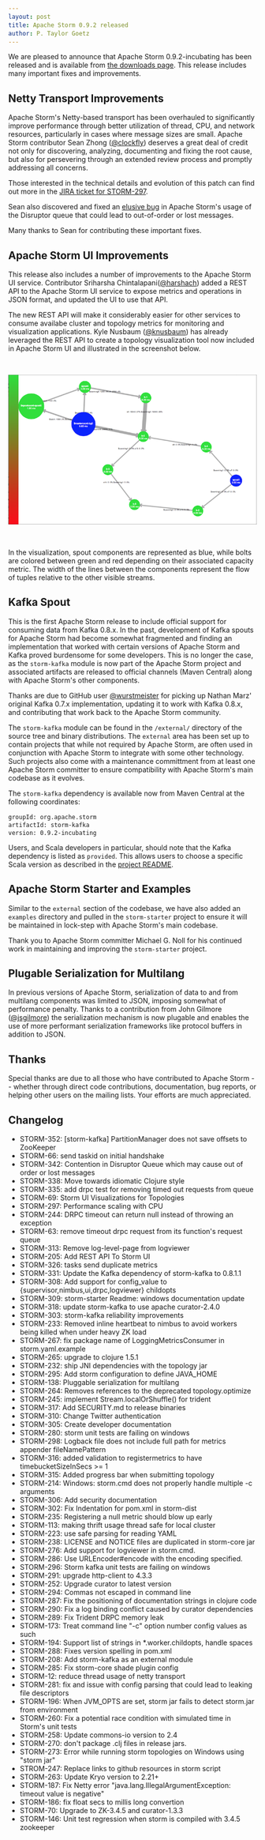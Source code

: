 ```yaml
---
layout: post
title: Apache Storm 0.9.2 released
author: P. Taylor Goetz
---
```


We are pleased to announce that Apache Storm 0.9.2-incubating has been released and is available from [the downloads page](/downloads.html). This release includes many important fixes and improvements.

Netty Transport Improvements
----------------------------
Apache Storm's Netty-based transport has been overhauled to significantly improve performance through better utilization of thread, CPU, and network resources, particularly in cases where message sizes are small. Apache Storm contributor Sean Zhong ([@clockfly](https://github.com/clockfly)) deserves a great deal of credit not only for discovering, analyzing, documenting and fixing the root cause, but also for persevering through an extended review process and promptly addressing all concerns.

Those interested in the technical details and evolution of this patch can find out more in the [JIRA ticket for STORM-297](https://issues.apache.org/jira/browse/STORM-297).

Sean also discovered and fixed an [elusive bug](https://issues.apache.org/jira/browse/STORM-342) in Apache Storm's usage of the Disruptor queue that could lead to out-of-order or lost messages. 

Many thanks to Sean for contributing these important fixes.

Apache Storm UI Improvements
---------------------
This release also includes a number of improvements to the Apache Storm UI service. Contributor Sriharsha Chintalapani([@harshach](https://github.com/harshach)) added a REST API to the Apache Storm UI service to expose metrics and operations in JSON format, and updated the UI to use that API.

The new REST API will make it considerably easier for other services to consume availabe cluster and topology metrics for monitoring and visualization applications. Kyle Nusbaum ([@knusbaum](https://github.com/knusbaum)) has already leveraged the REST API to create a topology visualization tool now included in Apache Storm UI and illustrated in the screenshot below.

&nbsp;

![Apache Storm UI Topology Visualization](/images/ui_topology_viz.png)

&nbsp;

In the visualization, spout components are represented as blue, while bolts are colored between green and red depending on their associated capacity metric. The width of the lines between the components represent the flow of tuples relative to the other visible streams. 

Kafka Spout
-----------
This is the first Apache Storm release to include official support for consuming data from Kafka 0.8.x. In the past, development of Kafka spouts for Apache Storm had become somewhat fragmented and finding an implementation that worked with certain versions of Apache Storm and Kafka proved burdensome for some developers. This is no longer the case, as the `storm-kafka` module is now part of the Apache Storm project and associated artifacts are released to official channels (Maven Central) along with Apache Storm's other components.

Thanks are due to GitHub user [@wurstmeister]() for picking up Nathan Marz' original Kafka 0.7.x implementation, updating it to work with Kafka 0.8.x, and contributing that work back to the Apache Storm community.

The `storm-kafka` module can be found in the `/external/` directory of the source tree and binary distributions. The `external` area has been set up to contain projects that while not required by Apache Storm, are often used in conjunction with Apache Storm to integrate with some other technology. Such projects also come with a maintenance committment from at least one Apache Storm committer to ensure compatibility with Apache Storm's main codebase as it evolves.

The `storm-kafka` dependency is available now from Maven Central at the following coordinates:


	groupId: org.apache.storm
	artifactId: storm-kafka
	version: 0.9.2-incubating

Users, and Scala developers in particular, should note that the Kafka dependency is listed as `provided`. This allows users to choose a specific Scala version as described in the [project README](https://github.com/apache/incubator-storm/tree/v0.9.2-incubating/external/storm-kafka).


Apache Storm Starter and Examples
--------------------------

Similar to the `external` section of the codebase, we have also added an `examples` directory and pulled in the `storm-starter` project to ensure it will be maintained in lock-step with Apache Storm's main codebase.

Thank you to Apache Storm committer Michael G. Noll for his continued work in maintaining and improving the `storm-starter` project.


Plugable Serialization for Multilang
------------------------------------
In previous versions of Apache Storm, serialization of data to and from multilang components was limited to JSON, imposing somewhat of performance penalty. Thanks to a contribution from John Gilmore ([@jsgilmore](https://github.com/jsgilmore)) the serialization mechanism is now plugable and enables the use of more performant serialization frameworks like protocol buffers in addition to JSON.


Thanks
------
Special thanks are due to all those who have contributed to Apache Storm -- whether through direct code contributions, documentation, bug reports, or helping other users on the mailing lists. Your efforts are much appreciated.


Changelog
---------

 * STORM-352: [storm-kafka] PartitionManager does not save offsets to ZooKeeper
 * STORM-66: send taskid on initial handshake
 * STORM-342: Contention in Disruptor Queue which may cause out of order or lost messages
 * STORM-338: Move towards idiomatic Clojure style 
 * STORM-335: add drpc test for removing timed out requests from queue
 * STORM-69: Storm UI Visualizations for Topologies
 * STORM-297: Performance scaling with CPU
 * STORM-244: DRPC timeout can return null instead of throwing an exception
 * STORM-63: remove timeout drpc request from its function's request queue
 * STORM-313: Remove log-level-page from logviewer
 * STORM-205: Add REST API To Storm UI
 * STORM-326: tasks send duplicate metrics
 * STORM-331: Update the Kafka dependency of storm-kafka to 0.8.1.1
 * STORM-308: Add support for config_value to {supervisor,nimbus,ui,drpc,logviewer} childopts
 * STORM-309: storm-starter Readme: windows documentation update
 * STORM-318: update storm-kafka to use apache curator-2.4.0
 * STORM-303: storm-kafka reliability improvements
 * STORM-233: Removed inline heartbeat to nimbus to avoid workers being killed when under heavy ZK load
 * STORM-267: fix package name of LoggingMetricsConsumer in storm.yaml.example
 * STORM-265: upgrade to clojure 1.5.1
 * STORM-232: ship JNI dependencies with the topology jar
 * STORM-295: Add storm configuration to define JAVA_HOME
 * STORM-138: Pluggable serialization for multilang
 * STORM-264: Removes references to the deprecated topology.optimize
 * STORM-245: implement Stream.localOrShuffle() for trident
 * STORM-317: Add SECURITY.md to release binaries
 * STORM-310: Change Twitter authentication
 * STORM-305: Create developer documentation
 * STORM-280: storm unit tests are failing on windows
 * STORM-298: Logback file does not include full path for metrics appender fileNamePattern
 * STORM-316: added validation to registermetrics to have timebucketSizeInSecs >= 1
 * STORM-315: Added progress bar when submitting topology
 * STORM-214: Windows: storm.cmd does not properly handle multiple -c arguments
 * STORM-306: Add security documentation
 * STORM-302: Fix Indentation for pom.xml in storm-dist
 * STORM-235: Registering a null metric should blow up early
 * STORM-113: making thrift usage thread safe for local cluster
 * STORM-223: use safe parsing for reading YAML
 * STORM-238: LICENSE and NOTICE files are duplicated in storm-core jar
 * STORM-276: Add support for logviewer in storm.cmd.
 * STORM-286: Use URLEncoder#encode with the encoding specified.
 * STORM-296: Storm kafka unit tests are failing on windows
 * STORM-291: upgrade http-client to 4.3.3
 * STORM-252: Upgrade curator to latest version
 * STORM-294: Commas not escaped in command line
 * STORM-287: Fix the positioning of documentation strings in clojure code
 * STORM-290: Fix a log binding conflict caused by curator dependencies
 * STORM-289: Fix Trident DRPC memory leak
 * STORM-173: Treat command line "-c" option number config values as such
 * STORM-194: Support list of strings in *.worker.childopts, handle spaces
 * STORM-288: Fixes version spelling in pom.xml
 * STORM-208: Add storm-kafka as an external module
 * STORM-285: Fix storm-core shade plugin config
 * STORM-12: reduce thread usage of netty transport
 * STORM-281: fix and issue with config parsing that could lead to leaking file descriptors
 * STORM-196: When JVM_OPTS are set, storm jar fails to detect storm.jar from environment
 * STORM-260: Fix a potential race condition with simulated time in Storm's unit tests
 * STORM-258: Update commons-io version to 2.4
 * STORM-270: don't package .clj files in release jars.
 * STORM-273: Error while running storm topologies on Windows using "storm jar"
 * STROM-247: Replace links to github resources in storm script
 * STORM-263: Update Kryo version to 2.21+
 * STORM-187: Fix Netty error "java.lang.IllegalArgumentException: timeout value is negative"
 * STORM-186: fix float secs to millis long convertion
 * STORM-70: Upgrade to ZK-3.4.5 and curator-1.3.3
 * STORM-146: Unit test regression when storm is compiled with 3.4.5 zookeeper
